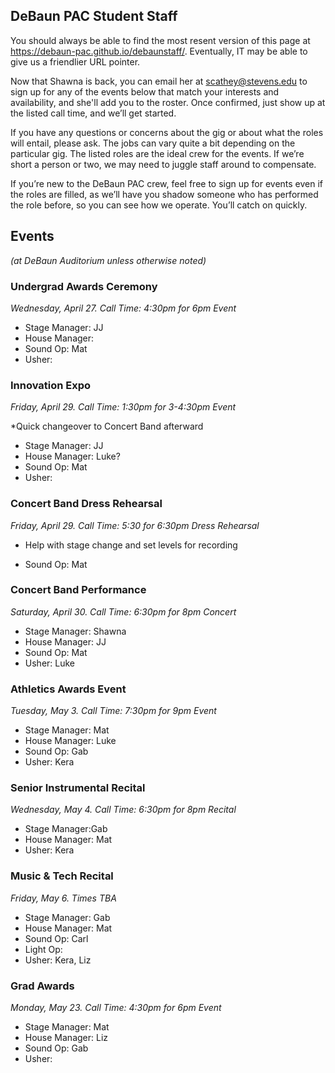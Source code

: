 ## DeBaun PAC Student Staff

You should always be able to find the most resent version of this page at <https://debaun-pac.github.io/debaunstaff/>. Eventually, IT may be able to give us a friendlier URL pointer.

Now that Shawna is back, you can email her at <scathey@stevens.edu>  to sign up for any of the events below that match your interests and availability, and she'll add you to the roster. Once confirmed, just show up at the listed call time, and we’ll get started.

If you have any questions or concerns about the gig or about what the roles will entail, please ask. The jobs can vary quite a bit depending on the particular gig. The listed roles are the ideal crew for the events. If we’re short a person or two, we may need to juggle staff around to compensate.

If you’re new to the DeBaun PAC crew, feel free to sign up for events even if the roles are filled, as we’ll have you shadow someone who has performed the role before, so you can see how we operate. You’ll catch on quickly.


## Events
*(at DeBaun Auditorium unless otherwise noted)*



### Undergrad Awards Ceremony 
*Wednesday, April 27. Call Time: 4:30pm for 6pm Event*

- Stage Manager: JJ
- House Manager: 
- Sound Op: Mat
- Usher: 


### Innovation Expo 
*Friday, April 29. Call Time: 1:30pm for 3-4:30pm Event*

*Quick changeover to Concert Band afterward

- Stage Manager: JJ
- House Manager: Luke?
- Sound Op: Mat
- Usher:


### Concert Band Dress Rehearsal
*Friday, April 29. Call Time: 5:30 for 6:30pm Dress Rehearsal*

* Help with stage change and set levels for recording

- Sound Op: Mat


### Concert Band Performance
*Saturday, April 30. Call Time: 6:30pm for 8pm Concert*

- Stage Manager: Shawna
- House Manager: JJ
- Sound Op: Mat
- Usher: Luke

### Athletics Awards Event 
*Tuesday, May 3. Call Time: 7:30pm for 9pm Event*

- Stage Manager: Mat
- House Manager: Luke
- Sound Op: Gab
- Usher: Kera


### Senior Instrumental Recital 
*Wednesday, May 4. Call Time: 6:30pm for 8pm Recital*

- Stage Manager:Gab
- House Manager: Mat
- Usher: Kera


### Music & Tech Recital 
*Friday, May 6. Times TBA*

- Stage Manager: Gab
- House Manager: Mat
- Sound Op: Carl
- Light Op: 
- Usher: Kera, Liz


### Grad Awards
*Monday, May 23. Call Time: 4:30pm for 6pm Event*

- Stage Manager: Mat
- House Manager: Liz
- Sound Op: Gab
- Usher: 




